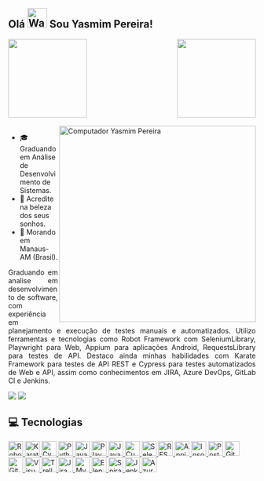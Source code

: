 ## Olá </a><img src="https://raw.githubusercontent.com/Tarikul-Islam-Anik/Animated-Fluent-Emojis/master/Emojis/Hand%20gestures/Waving%20Hand.png" alt="Waving Hand" width="40" height="40" /> Sou Yasmim Pereira!

<div>
  <a href="https://github.com/yasmimprdc?tab=repositories">
  <img  height="160em" src="https://github-readme-stats.vercel.app/api?username=yasmimprdc&show_icons=true&theme=tokyonight"/>
  <img align="right" height="160em" src="https://github-readme-stats.vercel.app/api/top-langs/?username=yasmimprdc&theme=tokyonight&hide_border=false&layout=compact"/>
</div>
<br>

<a href="#">
  <img src="https://raw.githubusercontent.com/MicaelliMedeiros/micaellimedeiros/master/image/computer-illustration.png" min-width="400px" max-width="400px" width="400px" align="right" alt="Computador Yasmim Pereira">
</a>

- 🎓 Graduando em Análise de Desenvolvimento de Sistemas.
- 💭 Acredite na beleza dos seus sonhos.
- 📍 Morando em Manaus-AM (Brasil).

<p align="justify"> 
Graduando em analise em desenvolvimento de software, com experiência em planejamento e execução de testes manuais e automatizados. Utilizo ferramentas e tecnologias como Robot Framework com SeleniumLibrary, Playwright para Web, Appium para aplicações Android, RequestsLibrary para testes de API. Destaco ainda minhas habilidades com Karate Framework para testes de API REST e Cypress para testes automatizados de Web e API, assim como conhecimentos em JIRA, Azure DevOps, GitLab CI e Jenkins.
</p>

<a href="https://www.linkedin.com/in/yasmimpereiraribeiro" target="_blank"><img src="https://img.shields.io/badge/-LinkedIn-%230077B5?style=for-the-badge&logo=linkedin&logoColor=white" target="_blank"></a>
<a href = "mailto:yasmim.riber@gmail.com"><img src="https://img.shields.io/badge/Gmail-D14836?style=for-the-badge&logo=gmail&logoColor=white" target="_blank"></a>

## 💻 Tecnologias

<div>
</a> <a href="https://robotframework.org/" target=_blank" rel"noreferrer"> <img alt="Robot Framework" height="30" width="30" src="https://seeklogo.com/images/R/robot-framework-logo-FED576FF0B-seeklogo.com.png">
</a> <a href="https://github.com/karatelabs/karate" target=_blank" rel"noreferrer"> <img alt="Karate Framework" height="30" width="30" src="https://upload.wikimedia.org/wikipedia/commons/thumb/f/f7/Karate_software_logo.svg/400px-Karate_software_logo.svg.png?20180222200206">
</a> <a href="https://www.cypress.io/" target=_blank" rel"noreferrer"> <img alt="Cypress" height="30" width="30" src="https://i0.wp.com/blog.knoldus.com/wp-content/uploads/2022/03/cypress.png?w=364&ssl=1">
</a> <a href="https://www.python.org/" target=_blank" rel"noreferrer"> <img alt="Python" height="30" width="30" src="https://seeklogo.com/images/P/python-logo-A32636CAA3-seeklogo.com.png">
</a> <a href="https://www.javascript.com/" target=_blank" rel"noreferrer"> <img alt="Javascript" height="30" width="30" src="https://seeklogo.com/images/J/javascript-js-logo-2949701702-seeklogo.com.png">
</a> <a href="https://playwright.dev/" target=_blank" rel"noreferrer"> <img alt="Playwright" height="30" width="30" src="https://seeklogo.com/images/P/playwright-logo-22FA8B9E63-seeklogo.com.png">
</a> <a href="https://www.java.com/" target=_blank" rel"noreferrer"> <img alt="Java" height="30" width="30" src="https://seeklogo.com/images/J/java-logo-7F8B35BAB3-seeklogo.com.png">
</a> <a href="https://cucumber.io/" target=_blank" rel"noreferrer"> <img alt="Cucumber" height="30" width="30" src="https://seeklogo.com/images/C/cucumber-logo-D727C551CE-seeklogo.com.png">
</a> <a href="https://www.selenium.dev/" target=_blank" rel"noreferrer"> <img alt="Selenium WebDriver" height="30" width="30" src="https://seeklogo.com/images/S/selenium-logo-A1B53CEFB0-seeklogo.com.png">
</a> <a href="https://rest-assured.io/" target=_blank" rel"noreferrer"> <img alt="REST Assured" height="30" width="30" src="https://rest-assured.io/img/logo-transparent.png">
</a> <a href="https://appium.io/" target=_blank" rel"noreferrer"> <img alt="Appium" height="30" width="30" src="https://seeklogo.com/images/A/appium-logo-2AB368AF4A-seeklogo.com.png">
</a> <a href="https://insomnia.rest/download" target=_blank" rel"noreferrer"> <img alt="Insomnia" height="30" width="30" src="https://seeklogo.com/images/I/insomnia-logo-A35E09EB19-seeklogo.com.png">
</a> <a href="https://www.postman.com/" target=_blank" rel"noreferrer"> <img alt="Postman" height="30" width="30" src="https://seeklogo.com/images/P/postman-logo-0087CA0D15-seeklogo.com.png">
</a> <a href="https://git-scm.com/" target=_blank" rel"noreferrer"> <img alt="Git" height="30" width="30" src="https://seeklogo.com/images/G/git-logo-CD8D6F1C09-seeklogo.com.png">
</a> <a href="https://about.gitlab.com/" target=_blank" rel"noreferrer"> <img alt="GitLab" height="30" width="30" src="https://seeklogo.com/images/G/gitlab-logo-757620E430-seeklogo.com.png">
</a> <a href="https://code.visualstudio.com/" target=_blank" rel"noreferrer"> <img alt="Visual Studio Code" height="30" width="30" src="https://seeklogo.com/images/V/visual-studio-code-logo-449D71944F-seeklogo.com.png">
</a> <a href="https://trello.com/" target=_blank" rel"noreferrer"> <img alt="Trello" height="30" width="30" src="https://seeklogo.com/images/T/trello-logo-CE7B690E34-seeklogo.com.png">
</a> <a href=https://www.atlassian.com/software/jira/work-management" target=_blank" rel"noreferrer"> <img alt="Jira" height="30" width="30" src="https://seeklogo.com/images/J/jira-logo-C71F8C0324-seeklogo.com.png">
</a> <a href="https://www.mysql.com/" target=_blank" rel"noreferrer"> <img alt="MySQL" height="30" width="30" src="https://seeklogo.com/images/M/mysql-logo-69B39F7D18-seeklogo.com.png">
</a> <a href="https://www.elephantsql.com/" target=_blank" rel"noreferrer"> <img alt="ElephantSQL" height="30" width="30" src="https://upload.wikimedia.org/wikipedia/commons/thumb/2/29/Postgresql_elephant.svg/1200px-Postgresql_elephant.svg.png">
</a> <a href="https://www.inflectra.com/" target=_blank" rel"noreferrer"> <img alt="SpiraTest" height="30" width="30" src="https://www.inflectra.com/Images/Media-Kit/inflectra-icon-transparent.png">
</a> <a href="https://www.jenkins.io/" target=_blank" rel"noreferrer"> <img alt="Jenkins" height="30" width="30" src="https://upload.wikimedia.org/wikipedia/commons/e/e9/Jenkins_logo.svg">
</a> <a href="https://azure.microsoft.com/en-us/products/devops/" target=_blank" rel"noreferrer"> <img alt="Azure DevOps" height="30" width="30" src="https://seeklogo.com/images/A/azure-devops-logo-E7364216A7-seeklogo.com.png">
</div>
